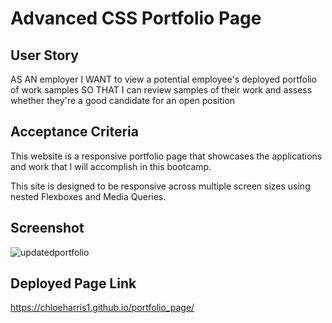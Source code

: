 # Advanced CSS Portfolio Page

## User Story
AS AN employer
I WANT to view a potential employee's deployed portfolio of work samples
SO THAT I can review samples of their work and assess whether they're a good candidate for an open position


## Acceptance Criteria
This website is a responsive portfolio page that showcases the applications and work that I will accomplish in this bootcamp. 

This site is designed to be responsive across multiple screen sizes using nested Flexboxes and Media Queries. 


## Screenshot 
![updatedportfolio](https://user-images.githubusercontent.com/89039793/136643401-e82eff0e-c1e0-4f44-a432-7f79b168f124.JPG)


## Deployed Page Link
https://chloeharris1.github.io/portfolio_page/
